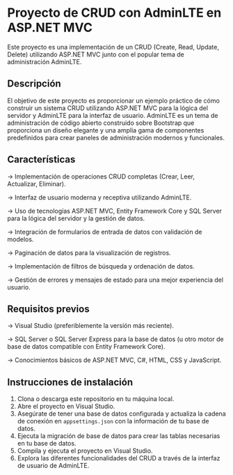 # Proyecto de CRUD con AdminLTE en ASP.NET MVC

Este proyecto es una implementación de un CRUD (Create, Read, Update, Delete) utilizando ASP.NET MVC junto con el popular tema de administración AdminLTE.

## Descripción

El objetivo de este proyecto es proporcionar un ejemplo práctico de cómo construir un sistema CRUD utilizando ASP.NET MVC para la lógica del servidor y AdminLTE para la interfaz de usuario. AdminLTE es un tema de administración de código abierto construido sobre Bootstrap que proporciona un diseño elegante y una amplia gama de componentes predefinidos para crear paneles de administración modernos y funcionales.

## Características

-> Implementación de operaciones CRUD completas (Crear, Leer, Actualizar, Eliminar).

-> Interfaz de usuario moderna y receptiva utilizando AdminLTE.

-> Uso de tecnologías ASP.NET MVC, Entity Framework Core y SQL Server para la lógica del servidor y la gestión de datos.

-> Integración de formularios de entrada de datos con validación de modelos.

-> Paginación de datos para la visualización de registros.

-> Implementación de filtros de búsqueda y ordenación de datos.

-> Gestión de errores y mensajes de estado para una mejor experiencia del usuario.

## Requisitos previos

-> Visual Studio (preferiblemente la versión más reciente).

-> SQL Server o SQL Server Express para la base de datos (u otro motor de base de datos compatible con Entity Framework Core).

-> Conocimientos básicos de ASP.NET MVC, C#, HTML, CSS y JavaScript.

## Instrucciones de instalación

1. Clona o descarga este repositorio en tu máquina local.
2. Abre el proyecto en Visual Studio.
3. Asegúrate de tener una base de datos configurada y actualiza la cadena de conexión en `appsettings.json` con la información de tu base de datos.
4. Ejecuta la migración de base de datos para crear las tablas necesarias en tu base de datos.
5. Compila y ejecuta el proyecto en Visual Studio.
6. Explora las diferentes funcionalidades del CRUD a través de la interfaz de usuario de AdminLTE.
